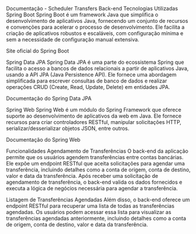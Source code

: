 Documentação - Scheduler Transfers Back-end
Tecnologias Utilizadas
Spring Boot
Spring Boot é um framework Java que simplifica o desenvolvimento de aplicativos Java, fornecendo um conjunto de recursos e convenções para acelerar o processo de desenvolvimento. Ele facilita a criação de aplicativos robustos e escaláveis, com configuração mínima e sem a necessidade de configuração manual extensiva.

Site oficial do Spring Boot

Spring Data JPA
Spring Data JPA é uma parte do ecossistema Spring que facilita o acesso a bancos de dados relacionais a partir de aplicativos Java, usando a API JPA (Java Persistence API). Ele fornece uma abordagem simplificada para escrever consultas de banco de dados e realizar operações CRUD (Create, Read, Update, Delete) em entidades JPA.

Documentação do Spring Data JPA

Spring Web
Spring Web é um módulo do Spring Framework que oferece suporte ao desenvolvimento de aplicativos da web em Java. Ele fornece recursos para criar controladores RESTful, manipular solicitações HTTP, serializar/desserializar objetos JSON, entre outros.

Documentação do Spring Web

Funcionalidades
Agendamento de Transferências
O back-end da aplicação permite que os usuários agendem transferências entre contas bancárias. Ele expõe um endpoint RESTful que aceita solicitações para agendar uma transferência, incluindo detalhes como a conta de origem, conta de destino, valor e data da transferência. Após receber uma solicitação de agendamento de transferência, o back-end valida os dados fornecidos e executa a lógica de negócios necessária para agendar a transferência.

Listagem de Transferências Agendadas
Além disso, o back-end oferece um endpoint RESTful para recuperar uma lista de todas as transferências agendadas. Os usuários podem acessar essa lista para visualizar as transferências agendadas anteriormente, incluindo detalhes como a conta de origem, conta de destino, valor e data da transferência.
